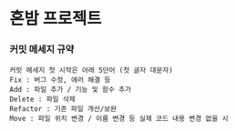 # 혼밤 프로젝트

### 커밋 메세지 규약

```
커밋 메세지 첫 시작은 아래 5단어 (첫 글자 대문자)
Fix : 버그 수정, 에러 해결 등
Add : 파일 추가 / 기능 및 함수 추가
Delete : 파일 삭제
Refactor : 기존 파일 개선/보완
Move : 파일 위치 변경 / 이름 변경 등 실제 코드 내용 변경 없을 시
```

